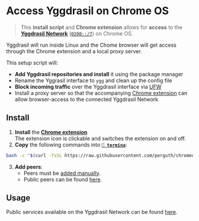 # Access Yggdrasil on Chrome OS

> This **install script** and **Chrome extension** allows for **access** to the **[Yggdrasil Network](https://yggdrasil-network.github.io/)** ([`0200::/7`](https://yggdrasil-network.github.io/2018/07/28/addressing.html)) on Chrome OS.

Yggdrasil will run inside Linux and the Chome browser will get access through the Chrome extension and a local proxy server.

This setup script will:

- **Add Yggdrasil repositories and install** it using the package manager
- Rename the Yggrasil interface to `ygg` and clean up the config file
- **Block incoming traffic** over the Yggdrasil interface via [UFW](https://manpages.ubuntu.com/manpages/bionic/en/man8/ufw.8.html)
- Install a proxy server so that the accompanying [Chrome extension](https://chrome.google.com/webstore/detail/yggdrasil-on-chromeos/hcgljgobhoaeojnhikfmnhdpmgbmflec) can allow browser-access to the connected Yggdrasil Network

## Install

1. **Install** the **[Chrome extension](https://chrome.google.com/webstore/detail/yggdrasil-via-%60localhost8/hcgljgobhoaeojnhikfmnhdpmgbmflec)** \
  The extension icon is clickable and switches the extension on and off.
1. **Copy** the following commands into **[`🔣 termina`](https://support.google.com/chromebook/thread/565904)**:
```bash
bash -c "$(curl -fsSL https://raw.githubusercontent.com/perguth/chromeos-yggdrasil-network/master/setup.sh)"
```
3. **Add peers**:
   - Peers must be [added manually](https://yggdrasil-network.github.io/configuration.html#manually-connecting-to-peers).
   - Public peers can be found [here](https://github.com/yggdrasil-network/public-peers).

## Usage

Public services available on the Yggdrasil Network can be found [here](https://yggdrasil-network.github.io/services.html).
